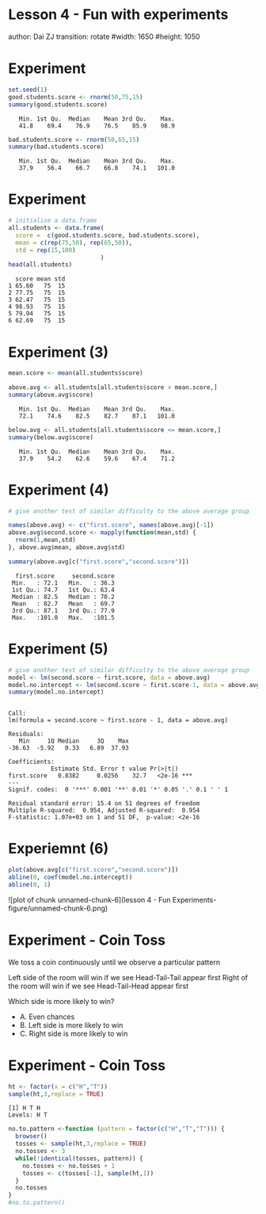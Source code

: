Lesson 4 - Fun with experiments
========================================================
author: Dai ZJ
transition: rotate
#width: 1650
#height: 1050



Experiment
========================================================

```r
set.seed(1)
good.students.score <- rnorm(50,75,15)
summary(good.students.score)
```

```
   Min. 1st Qu.  Median    Mean 3rd Qu.    Max. 
   41.8    69.4    76.9    76.5    85.9    98.9 
```

```r
bad.students.score <- rnorm(50,65,15)
summary(bad.students.score)
```

```
   Min. 1st Qu.  Median    Mean 3rd Qu.    Max. 
   37.9    56.4    66.7    66.8    74.1   101.0 
```

Experiment
========================================================

```r
# initialise a data.frame
all.students <- data.frame(
  score =  c(good.students.score, bad.students.score),
  mean = c(rep(75,50), rep(65,50)),
  std = rep(15,100)
                          )
head(all.students)
```

```
  score mean std
1 65.60   75  15
2 77.75   75  15
3 62.47   75  15
4 98.93   75  15
5 79.94   75  15
6 62.69   75  15
```

Experiment (3)
========================================================

```r
mean.score <- mean(all.students$score)

above.avg <- all.students[all.students$score > mean.score,]
summary(above.avg$score)
```

```
   Min. 1st Qu.  Median    Mean 3rd Qu.    Max. 
   72.1    74.6    82.5    82.7    87.1   101.0 
```

```r
below.avg <- all.students[all.students$score <= mean.score,]
summary(below.avg$score)
```

```
   Min. 1st Qu.  Median    Mean 3rd Qu.    Max. 
   37.9    54.2    62.6    59.6    67.4    71.2 
```

Experiment (4)
========================================================

```r
# give another test of similar difficulty to the above average group

names(above.avg) <- c("first.score", names(above.avg)[-1])
above.avg$second.score <- mapply(function(mean,std) {
  rnorm(1,mean,std)
}, above.avg$mean, above.avg$std)

summary(above.avg[c("first.score","second.score")])
```

```
  first.score     second.score  
 Min.   : 72.1   Min.   : 36.3  
 1st Qu.: 74.7   1st Qu.: 63.4  
 Median : 82.5   Median : 70.2  
 Mean   : 82.7   Mean   : 69.7  
 3rd Qu.: 87.1   3rd Qu.: 77.9  
 Max.   :101.0   Max.   :101.5  
```

Experiment (5)
========================================================

```r
# give another test of similar difficulty to the above average group
model <- lm(second.score ~ first.score, data = above.avg)
model.no.intercept <- lm(second.score ~ first.score-1, data = above.avg)
summary(model.no.intercept)
```

```

Call:
lm(formula = second.score ~ first.score - 1, data = above.avg)

Residuals:
   Min     1Q Median     3Q    Max 
-36.63  -5.92   0.33   6.89  37.93 

Coefficients:
            Estimate Std. Error t value Pr(>|t|)    
first.score   0.8382     0.0256    32.7   <2e-16 ***
---
Signif. codes:  0 '***' 0.001 '**' 0.01 '*' 0.05 '.' 0.1 ' ' 1

Residual standard error: 15.4 on 51 degrees of freedom
Multiple R-squared:  0.954,	Adjusted R-squared:  0.954 
F-statistic: 1.07e+03 on 1 and 51 DF,  p-value: <2e-16
```

Experiemnt (6)
========================================================

```r
plot(above.avg[c("first.score","second.score")])
abline(0, coef(model.no.intercept))
abline(0, 1)
```

![plot of chunk unnamed-chunk-6](lesson 4 - Fun Experiments-figure/unnamed-chunk-6.png) 

Experiment - Coin Toss
========================================================
We toss a coin continuously until we observe a particular pattern

Left side of the room will win if we see Head-Tail-Tail appear first
Right of the room will win if we see Head-Tail-Head appear first

Which side is more likely to win?
- A. Even chances
- B. Left side is more likely to win
- C. Right side is more likely to win

Experiment - Coin Toss
========================================================

```r
ht <- factor(x = c("H","T"))
sample(ht,3,replace = TRUE)
```

```
[1] H T H
Levels: H T
```

```r
no.to.pattern <-function (pattern = factor(c("H","T","T"))) {
  browser()
  tosses <- sample(ht,3,replace = TRUE)
  no.tosses <- 3
  while(!identical(tosses, pattern)) {
    no.tosses <- no.tosses + 1
    tosses <- c(tosses[-1], sample(ht,1))
  }
  no.tosses
}
#no.to.pattern()
```
